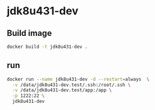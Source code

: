 # jdk8u431-dev

## Build image

```bash
docker build -t jdk8u431-dev .
```

## run

```bash
docker run --name jdk8u431-dev -d --restart=always  \
  -v /data/jdk8u431-dev.test/.ssh:/root/.ssh \
  -v /data/jdk8u431-dev.test/app:/app \
  -p 1222:22 \
  jdk8u431-dev
```

